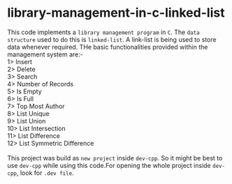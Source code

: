 # library-management-in-c-linked-list<br>

This code implements a `library management program` in `C`. The `data structure` used to do this is `linked-list`. A link-list is being used to store data whenever required. THe basic functionalities provided within the management system are:-<br>
1> Insert<br>
2> Delete<br>
3> Search<br>
4> Number of Records<br>
5> Is Empty<br>
6> Is Full<br>
7> Top Most Author<br>
8> List Unique<br>
9> List Union<br>
10> List Intersection<br>
11> List Difference<br>
12> List Symmetric Difference<br>
<br>
This project was build as `new project` inside `dev-cpp`. So it might be best to use `dev-cpp` while using this code.For opening the whole project inside `dev-cpp`, look for `.dev file`.
